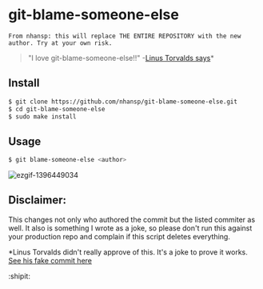 # git-blame-someone-else
`From nhansp: this will replace THE ENTIRE REPOSITORY with the new author. Try at your own risk.`


> "I love git-blame-someone-else!!" -[Linus Torvalds says](https://github.com/jayphelps/git-blame-someone-else/commit/e5cfe4bb2190a2ae406d5f0b8f49c32ac0f01cd7)*

## Install

```bash
$ git clone https://github.com/nhansp/git-blame-someone-else.git
$ cd git-blame-someone-else
$ sudo make install
```

## Usage

```bash
$ git blame-someone-else <author>
```

![ezgif-1396449034](https://cloud.githubusercontent.com/assets/762949/12863650/068e2820-cc2e-11e5-80c5-6ebdb71f51ea.gif)

## Disclaimer:

This changes not only who authored the commit but the listed commiter as well. It also is something I wrote as a joke, so please don't run this against your production repo and complain if this script deletes everything.

*Linus Torvalds didn't really approve of this. It's a joke to prove it works. [See his fake commit here](https://github.com/jayphelps/git-blame-someone-else/commit/e5cfe4bb2190a2ae406d5f0b8f49c32ac0f01cd7)

:shipit:
